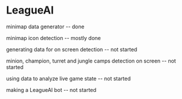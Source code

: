 # LeagueAI
minimap data generator -- done

minimap icon detection -- mostly done

generating data for on screen detection -- not started

minion, champion, turret and jungle camps detection on screen -- not started

using data to analyze live game state -- not started

making a LeagueAI bot -- not started
